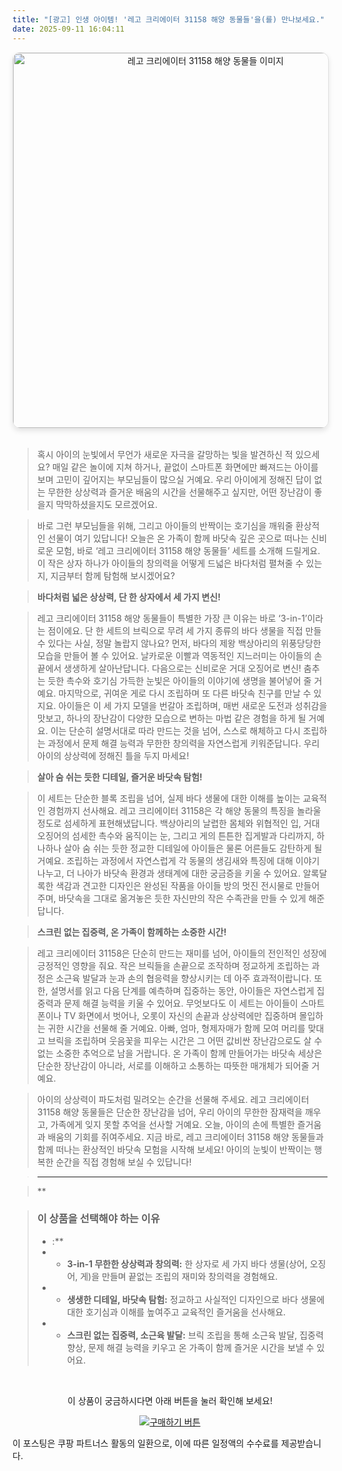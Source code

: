 ```yaml
---
title: "[광고] 인생 아이템! '레고 크리에이터 31158 해양 동물들'을(를) 만나보세요."
date: 2025-09-11 16:04:11
---
```


<div align="center">
    <a href="https://link.coupang.com/re/AFFSDP?lptag=AF8916626&pageKey=7935256396&itemId=21841398717&vendorItemId=93187843520&traceid=V0-153-78b631eb4e9003d2&requestid=20250912010349407156459737&token=31850C%7CGM" target="_blank">
        <img src="https://ads-partners.coupang.com/image1/k1b0c3Qoqcw2RtR5kwDl9m7S1rHqsyJdJF76WpbDGnwDx1umWJHABbhaMc4HbPdtQM_qHXuEQnkCRLHA6azG2vP-VA_RbLlATckgjzxqwtarrULH_UuCuoqv7lwtr1Ps0jWBW4IuqCl617Ualk_9yx70gLLxCjXOLh7RZyTvj2lBJ2PGCkujDdOQzlVyRvMOxnXyd4CSuZaQpFvEyVLTSscFWCTvgP0FqIzryvmWde2dX_ZA648CxFVs3G8MW0gojib6oCLPgleN3f2j" alt="레고 크리에이터 31158 해양 동물들 이미지" width="600" style="max-width: 100%; height: auto; border-radius: 12px; border: 1px solid #e0e0e0; box-shadow: 0 4px 8px rgba(0,0,0,0.1);">
    </a>
</div>
<br>

> 혹시 아이의 눈빛에서 무언가 새로운 자극을 갈망하는 빛을 발견하신 적 있으세요? 매일 같은 놀이에 지쳐 하거나, 끝없이 스마트폰 화면에만 빠져드는 아이를 보며 고민이 깊어지는 부모님들이 많으실 거예요. 우리 아이에게 정해진 답이 없는 무한한 상상력과 즐거운 배움의 시간을 선물해주고 싶지만, 어떤 장난감이 좋을지 막막하셨을지도 모르겠어요.

> 바로 그런 부모님들을 위해, 그리고 아이들의 반짝이는 호기심을 깨워줄 환상적인 선물이 여기 있답니다! 오늘은 온 가족이 함께 바닷속 깊은 곳으로 떠나는 신비로운 모험, 바로 ‘레고 크리에이터 31158 해양 동물들’ 세트를 소개해 드릴게요. 이 작은 상자 하나가 아이들의 창의력을 어떻게 드넓은 바다처럼 펼쳐줄 수 있는지, 지금부터 함께 탐험해 보시겠어요?

> **바다처럼 넓은 상상력, 단 한 상자에서 세 가지 변신!**

> 레고 크리에이터 31158 해양 동물들이 특별한 가장 큰 이유는 바로 ‘3-in-1’이라는 점이에요. 단 한 세트의 브릭으로 무려 세 가지 종류의 바다 생물을 직접 만들 수 있다는 사실, 정말 놀랍지 않나요? 먼저, 바다의 제왕 백상아리의 위풍당당한 모습을 만들어 볼 수 있어요. 날카로운 이빨과 역동적인 지느러미는 아이들의 손끝에서 생생하게 살아난답니다. 다음으로는 신비로운 거대 오징어로 변신! 춤추는 듯한 촉수와 호기심 가득한 눈빛은 아이들의 이야기에 생명을 불어넣어 줄 거예요. 마지막으로, 귀여운 게로 다시 조립하며 또 다른 바닷속 친구를 만날 수 있지요. 아이들은 이 세 가지 모델을 번갈아 조립하며, 매번 새로운 도전과 성취감을 맛보고, 하나의 장난감이 다양한 모습으로 변하는 마법 같은 경험을 하게 될 거예요. 이는 단순히 설명서대로 따라 만드는 것을 넘어, 스스로 해체하고 다시 조립하는 과정에서 문제 해결 능력과 무한한 창의력을 자연스럽게 키워준답니다. 우리 아이의 상상력에 정해진 틀을 두지 마세요!

> **살아 숨 쉬는 듯한 디테일, 즐거운 바닷속 탐험!**

> 이 세트는 단순한 블록 조립을 넘어, 실제 바다 생물에 대한 이해를 높이는 교육적인 경험까지 선사해요. 레고 크리에이터 31158은 각 해양 동물의 특징을 놀라울 정도로 섬세하게 표현해냈답니다. 백상아리의 날렵한 몸체와 위협적인 입, 거대 오징어의 섬세한 촉수와 움직이는 눈, 그리고 게의 튼튼한 집게발과 다리까지, 하나하나 살아 숨 쉬는 듯한 정교한 디테일에 아이들은 물론 어른들도 감탄하게 될 거예요. 조립하는 과정에서 자연스럽게 각 동물의 생김새와 특징에 대해 이야기 나누고, 더 나아가 바닷속 환경과 생태계에 대한 궁금증을 키울 수 있어요. 알록달록한 색감과 견고한 디자인은 완성된 작품을 아이들 방의 멋진 전시물로 만들어 주며, 바닷속을 그대로 옮겨놓은 듯한 자신만의 작은 수족관을 만들 수 있게 해준답니다.

> **스크린 없는 집중력, 온 가족이 함께하는 소중한 시간!**

> 레고 크리에이터 31158은 단순히 만드는 재미를 넘어, 아이들의 전인적인 성장에 긍정적인 영향을 줘요. 작은 브릭들을 손끝으로 조작하며 정교하게 조립하는 과정은 소근육 발달과 눈과 손의 협응력을 향상시키는 데 아주 효과적이랍니다. 또한, 설명서를 읽고 다음 단계를 예측하며 집중하는 동안, 아이들은 자연스럽게 집중력과 문제 해결 능력을 키울 수 있어요. 무엇보다도 이 세트는 아이들이 스마트폰이나 TV 화면에서 벗어나, 오롯이 자신의 손끝과 상상력에만 집중하며 몰입하는 귀한 시간을 선물해 줄 거예요. 아빠, 엄마, 형제자매가 함께 모여 머리를 맞대고 브릭을 조립하며 웃음꽃을 피우는 시간은 그 어떤 값비싼 장난감으로도 살 수 없는 소중한 추억으로 남을 거랍니다. 온 가족이 함께 만들어가는 바닷속 세상은 단순한 장난감이 아니라, 서로를 이해하고 소통하는 따뜻한 매개체가 되어줄 거예요.

> 아이의 상상력이 파도처럼 밀려오는 순간을 선물해 주세요. 레고 크리에이터 31158 해양 동물들은 단순한 장난감을 넘어, 우리 아이의 무한한 잠재력을 깨우고, 가족에게 잊지 못할 추억을 선사할 거예요. 오늘, 아이의 손에 특별한 즐거움과 배움의 기회를 쥐여주세요. 지금 바로, 레고 크리에이터 31158 해양 동물들과 함께 떠나는 환상적인 바닷속 모험을 시작해 보세요! 아이의 눈빛이 반짝이는 행복한 순간을 직접 경험해 보실 수 있답니다!

> ---

> **


> ### 이 상품을 선택해야 하는 이유
> - :**
> - *   **3-in-1 무한한 상상력과 창의력:** 한 상자로 세 가지 바다 생물(상어, 오징어, 게)을 만들며 끝없는 조립의 재미와 창의력을 경험해요.
> - *   **생생한 디테일, 바닷속 탐험:** 정교하고 사실적인 디자인으로 바다 생물에 대한 호기심과 이해를 높여주고 교육적인 즐거움을 선사해요.
> - *   **스크린 없는 집중력, 소근육 발달:** 브릭 조립을 통해 소근육 발달, 집중력 향상, 문제 해결 능력을 키우고 온 가족이 함께 즐거운 시간을 보낼 수 있어요.


<br>

<div align="center">
  <p>이 상품이 궁금하시다면 아래 버튼을 눌러 확인해 보세요!</p>
  <a href="https://link.coupang.com/re/AFFSDP?lptag=AF8916626&pageKey=7935256396&itemId=21841398717&vendorItemId=93187843520&traceid=V0-153-78b631eb4e9003d2&requestid=20250912010349407156459737&token=31850C%7CGM" target="_blank">
    <img src="https://img.shields.io/badge/지금 바로 구매하기-FF5722?style=for-the-badge&logo=coupa&logoColor=white" alt="구매하기 버튼">
  </a>
</div>

이 포스팅은 쿠팡 파트너스 활동의 일환으로, 이에 따른 일정액의 수수료를 제공받습니다.
